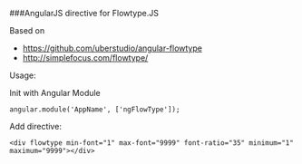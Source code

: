 ###AngularJS directive for Flowtype.JS

Based on 

-  https://github.com/uberstudio/angular-flowtype
-  http://simplefocus.com/flowtype/

Usage:

Init with Angular Module 

```angular.module('AppName', ['ngFlowType']);```

Add directive:

```<div flowtype min-font="1" max-font="9999" font-ratio="35" minimum="1" maximum="9999"></div>```